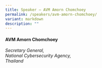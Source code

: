 ```yaml
---
title: Speaker – AVM Amorn Chomchoey
permalink: /speakers/avm-amorn-chomchoey/
variant: markdown
description: ""
---
```

#### **AVM Amorn Chomchoey**

*Secretary General, <br> National Cybersecurity Agency, <br>Thailand*